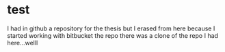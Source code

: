 test
====
I had in github a repository for the thesis but I erased from here because I started working with bitbucket
the repo there was a clone of the repo I had here...welll
